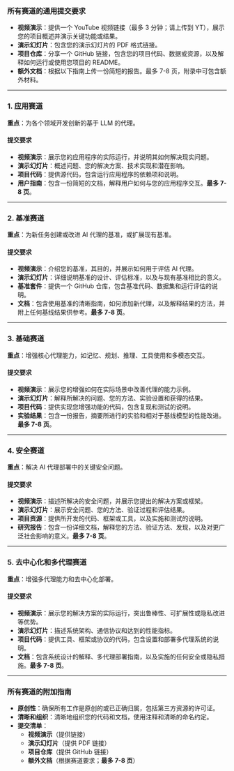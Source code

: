 ### **所有赛道的通用提交要求**

* **视频演示**：提供一个 YouTube 视频链接（最多 3 分钟；请上传到 YT），展示您的项目概述并演示关键功能或结果。
* **演示幻灯片**：包含您的演示幻灯片的 PDF 格式链接。
* **项目仓库**：分享一个 GitHub 链接，包含您的项目代码、数据或资源，以及解释如何运行或使用您项目的 README。
* **额外文档**：根据以下指南上传一份简短的报告。最多 7-8 页，附录中可包含额外材料。

---

### **1. 应用赛道**

**重点**：为各个领域开发创新的基于 LLM 的代理。

#### **提交要求**

* **视频演示**：展示您的应用程序的实际运行，并说明其如何解决现实问题。
* **演示幻灯片**：概述问题、您的解决方案、技术实现和潜在影响。
* **项目代码**：提供源代码，包含运行应用程序的依赖项和说明。
* **用户指南**：包含一份简短的文档，解释用户如何与您的应用程序交互。**最多 7-8 页**。

---

### **2. 基准赛道**

**重点**：为新任务创建或改进 AI 代理的基准，或扩展现有基准。

#### **提交要求**

* **视频演示**：介绍您的基准，其目的，并展示如何用于评估 AI 代理。
* **演示幻灯片**：详细说明基准的设计、评估标准，以及与现有基准相比的意义。
* **基准套件**：提供一个 GitHub 仓库，包含基准代码、数据集和运行评估的说明。
* **文档**：包含使用基准的清晰指南，如何添加新代理，以及解释结果的方法，并附上任何基线结果供参考。**最多 7-8 页**。

---

### **3. 基础赛道**

**重点**：增强核心代理能力，如记忆、规划、推理、工具使用和多模态交互。

#### **提交要求**

* **视频演示**：展示您的增强如何在实际场景中改善代理的能力示例。
* **演示幻灯片**：解释所解决的问题、您的方法、实验设置和获得的结果。
* **项目代码**：提供实现您增强功能的代码，包含复现和测试的说明。
* **实验结果**：包含一份报告，摘要所进行的实验和相对于基线模型的性能改进。**最多 7-8 页**。

---

### **4. 安全赛道**

**重点**：解决 AI 代理部署中的关键安全问题。

#### **提交要求**

* **视频演示**：描述所解决的安全问题，并展示您提出的解决方案或框架。
* **演示幻灯片**：展示安全问题、您的方法、验证过程和评估结果。
* **项目资源**：提供所开发的代码、框架或工具，以及实施和测试的说明。
* **研究报告**：包含一份详细文档，解释您的方法、验证方法、发现，以及对更广泛社会影响的意义。**最多 7-8 页**。

---

### **5. 去中心化和多代理赛道**

**重点**：增强多代理能力和去中心化部署。

#### **提交要求**

* **视频演示**：展示您的解决方案的实际运行，突出鲁棒性、可扩展性或隐私改进等优势。
* **演示幻灯片**：描述系统架构、通信协议和达到的性能指标。
* **项目代码**：提供工具、框架或协议的代码，包含设置和部署多代理系统的说明。
* **文档**：包含系统设计的解释、多代理部署指南，以及实施的任何安全或隐私措施。**最多 7-8 页**。

---

### **所有赛道的附加指南**

* **原创性**：确保所有工作是原创的或已正确归属，包括第三方资源的许可证。
* **清晰和组织**：清晰地组织您的代码和文档，使用注释和清晰的命名约定。
* **提交清单**：
  * **视频演示**（提供链接）
  * **演示幻灯片**（提供 PDF 链接）
  * **项目仓库**（提供 GitHub 链接）
  * **额外文档**（根据赛道要求；**最多 7-8 页**）
